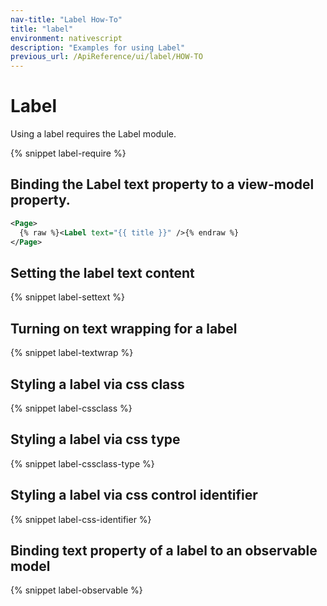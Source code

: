 ```yaml
---
nav-title: "Label How-To"
title: "label"
environment: nativescript
description: "Examples for using Label"
previous_url: /ApiReference/ui/label/HOW-TO
---
```


# Label

Using a label requires the Label module.

{% snippet label-require %}

## Binding the Label text property to a view-model property.

``` XML
<Page>
  {% raw %}<Label text="{{ title }}" />{% endraw %}
</Page>
```

## Setting the  label text content

{% snippet label-settext %}

## Turning on text wrapping for a label

{% snippet label-textwrap %}

## Styling a label via css class

{% snippet label-cssclass %}

## Styling a label via css type

{% snippet label-cssclass-type %}

## Styling a label via css control identifier

{% snippet label-css-identifier %}

## Binding text property of a label to an observable model

{% snippet label-observable %}
